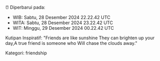 ⏰ Diperbarui pada:
- WIB: Sabtu, 28 Desember 2024 22.22.42 UTC
- WITA: Sabtu, 28 Desember 2024 23.22.42 UTC
- WIT: Minggu, 29 Desember 2024 00.22.42 UTC

Kutipan Inspiratif:
"Friends are like sunshine They can brighten up your day,A true friend is someone who Will chase the clouds away."


Kategori: friendship

